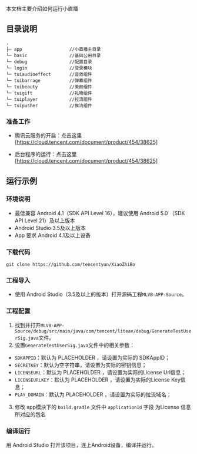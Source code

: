 本文档主要介绍如何运行小直播

## 目录说明
```
.
├─ app                  //小直播主目录
└─ basic                //基础公用目录
└─ debug                //配置目录
└─ login                //登录模块
└─ tuiaudioeffect       //音效组件
└─ tuibarrage           //弹幕组件
└─ tuibeauty            //美颜组件
└─ tuigift              //礼物组件
└─ tuiplayer            //拉流组件
└─ tuipusher            //推流组件
```

### 准备工作

- 腾讯云服务的开启：点击这里[https://cloud.tencent.com/document/product/454/38625]

- 后台程序的运行：点击这里[https://cloud.tencent.com/document/product/454/38625]

## 运行示例

### 环境说明
- 最低兼容 Android 4.1（SDK API Level 16），建议使用 Android 5.0 （SDK API Level 21）及以上版本
- Android Studio 3.5及以上版本
- App 要求 Android 4.1及以上设备

### 下载代码

```
git clone https://github.com/tencentyun/XiaoZhiBo
```

### 工程导入
- 使用 Android Studio（3.5及以上的版本）打开源码工程`MLVB-APP-Source`。

### 工程配置
1. 找到并打开`MLVB-APP-Source/debug/src/main/java/com/tencent/liteav/debug/GenerateTestUserSig.java`文件。
2. 设置`GenerateTestUserSig.java`文件中的相关参数：
  - `SDKAPPID`：默认为 PLACEHOLDER ，请设置为实际的 SDKAppID；
  - `SECRETKEY`：默认为空字符串，请设置为实际的密钥信息；
  - `LICENSEURL`：默认为 PLACEHOLDER ，请设置为实际的License Url信息；
  - `LICENSEURLKEY`：默认为 PLACEHOLDER ，请设置为实际的License Key信息；
  - `PLAY_DOMAIN`：默认为 PLACEHOLDER ，请设置为实际的拉流域名；
3. 修改 app模块下的 `build.gradle` 文件中 `applicationId` 字段 为License 信息所对应的包名

### 编译运行
用 Android Studio 打开该项目，连上Android设备，编译并运行。

